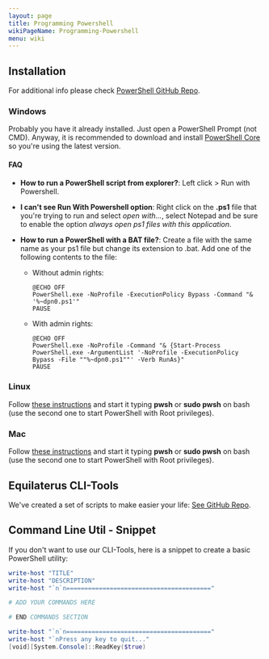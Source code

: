 ```yaml
---
layout: page
title: Programming Powershell
wikiPageName: Programming-Powershell
menu: wiki
---
```


## Installation

For additional info please check [PowerShell GitHub Repo](https://github.com/PowerShell/PowerShell).

### Windows

Probably you have it already installed. Just open a PowerShell Prompt (not CMD). Anyway, it is recommended to download and install [PowerShell Core](https://docs.microsoft.com/en-us/powershell/scripting/install/installing-powershell-core-on-windows?view=powershell-6#installing-the-msi-package) so you're using the latest version.

#### FAQ

* **How to run a PowerShell script from explorer?**:  Left click > Run with Powershell.

* **I can't see Run With Powershell option**: Right click on the **.ps1** file that you're trying to run and select *open with...*, select Notepad and be sure to enable the option *always open ps1 files with this application*.

* **How to run a PowerShell with a BAT file?**: Create a file with the same name as your ps1 file but change its extension to .bat. Add one of the following contents to the file:

  * Without admin rights:
    ```
    @ECHO OFF
    PowerShell.exe -NoProfile -ExecutionPolicy Bypass -Command "& '%~dpn0.ps1'"
    PAUSE
    ```

  * With admin rights: 
    ```
    @ECHO OFF
    PowerShell.exe -NoProfile -Command "& {Start-Process PowerShell.exe -ArgumentList '-NoProfile -ExecutionPolicy Bypass -File ""%~dpn0.ps1""' -Verb RunAs}"
    PAUSE
    ```

### Linux 

Follow [these instructions](https://docs.microsoft.com/en-us/powershell/scripting/install/installing-powershell-core-on-linux?view=powershell-6) and start it typing **pwsh** or **sudo pwsh** on bash (use the second one to start PowerShell with Root privileges).

### Mac

Follow [these instructions](https://docs.microsoft.com/en-us/powershell/scripting/install/installing-powershell-core-on-macos?view=powershell-6) and start it typing **pwsh** or **sudo pwsh** on bash (use the second one to start PowerShell with Root privileges).


## Equilaterus CLI-Tools

We've created a set of scripts to make easier your life: [See GitHub Repo](https://github.com/equilaterus/cli-tools-powershell).

## Command Line Util - Snippet

If you don't want to use our CLI-Tools, here is a snippet to create a basic PowerShell utility:

```powershell
write-host "TITLE"
write-host "DESCRIPTION"
write-host "`n`n========================================"

# ADD YOUR COMMANDS HERE

# END COMMANDS SECTION

write-host "`n`n========================================"
write-host "`nPress any key to quit..."
[void][System.Console]::ReadKey($true)
```
